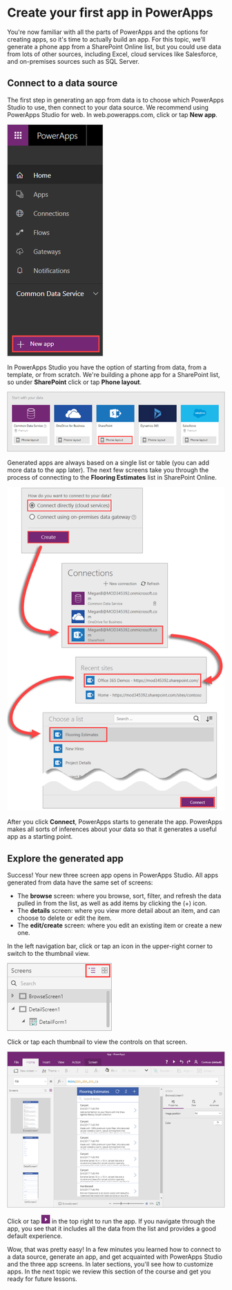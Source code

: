 <properties
   pageTitle="Create your first app | Microsoft PowerApps"
   description="Generate an app from a SharePoint list"
   services=""
   suite="powerapps"
   documentationCenter="na"
   authors="mgblythe"
   manager="anneta"
   editor=""
   tags=""
   featuredVideoId="ixRpT48Z6IQ"
   courseDuration="5m"/>

<tags
   ms.service="powerapps"
   ms.devlang="na"
   ms.topic="get-started-article"
   ms.tgt_pltfrm="na"
   ms.workload="na"
   ms.date="08/03/2017"
   ms.author="mblythe"/>

# Create your first app in PowerApps
You're now familiar with all the parts of PowerApps and the options for creating apps, so it's time to actually build an app. For this topic, we'll generate a phone app from a SharePoint Online list, but you could use data from lots of other sources, including Excel, cloud services like Salesforce, and on-premises sources such as SQL Server.

## Connect to a data source
The first step in generating an app from data is to choose which PowerApps Studio to use, then connect to your data source. We recommend using PowerApps Studio for web. In web.powerapps.com, click or tap **New app**.

![Get started on web.powerapps.com](./media/learning-create-first-app-powerapps/new-app.png)

In PowerApps Studio you have the option of starting from data, from a template, or from scratch. We're building a phone app for a SharePoint list, so under **SharePoint** click or tap **Phone layout**.

![Phone app from SharePoint list](./media/learning-create-first-app-powerapps/generate-sharepoint-phone.png)

Generated apps are always based on a single list or table (you can add more data to the app later). The next few screens take you through the process of connecting to the **Flooring Estimates** list in SharePoint Online.

![Connect to SharePoint Online list](./media/learning-create-first-app-powerapps/generate-connect-list.png)

After you click **Connect**, PowerApps starts to generate the app. PowerApps makes all sorts of inferences about your data so that it generates a useful app as a starting point.

## Explore the generated app
Success! Your new three screen app opens in PowerApps Studio. All apps generated from data have the same set of screens:

- The **browse** screen: where you browse, sort, filter, and refresh the data pulled in from the list, as well as add items by clicking the (+) icon.
- The **details** screen: where you view more detail about an item, and can choose to delete or edit the item.
- The **edit/create** screen: where you edit an existing item or create a new one.

In the left navigation bar, click or tap an icon in the upper-right corner to switch to the thumbnail view. 

![Toggle the views](./media/learning-create-first-app-powerapps/toggle-view.png)

Click or tap each thumbnail to view the controls on that screen.

![The generated app](./media/learning-create-first-app-powerapps/generate-finished-app.png)

Click or tap ![Start app preview arrow](./media/learning-create-first-app-powerapps/f5-arrow-sm.png) in the top right to run the app. If you navigate through the app, you see that it includes all the data from the list and provides a good default experience.

Wow, that was pretty easy! In a few minutes you learned how to connect to a data source, generate an app, and get acquainted with PowerApps Studio and the three app screens. In later sections, you'll see how to customize apps. In the next topic we review this section of the course and get you ready for future lessons.
